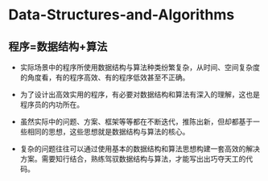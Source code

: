 # Data-Structures-and-Algorithms

## 程序=数据结构+算法

- 实际场景中的程序所使用数据结构与算法种类纷繁复杂，从时间、空间复杂度的角度看，有的程序高效、有的程序低效甚至不正确。

- 为了设计出高效实用的程序，有必要对数据结构和算法有深入的理解，这也是程序员的内功所在。

- 虽然实际中的问题、方案、框架等等都在不断迭代，推陈出新，但却都基于一些相同的思想，这些思想就是数据结构与算法的核心。

- 复杂的问题往往可以通过使用基本的数据结构和算法思想构建一套高效的解决方案。需要知行结合，熟练驾驭数据结构与算法，才能写出出巧夺天工的代码。

